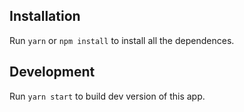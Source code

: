 ## Installation
Run `yarn` or `npm install` to install all the dependences.

## Development
Run `yarn start` to build dev version of this app.
